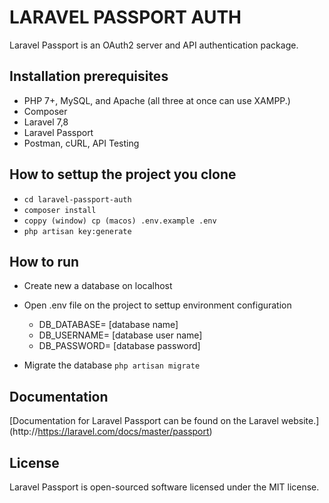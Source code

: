 # LARAVEL PASSPORT AUTH
Laravel Passport is an OAuth2 server and API authentication package.

## Installation prerequisites
- PHP 7+, MySQL, and Apache (all three at once can use XAMPP.)
- Composer
- Laravel 7,8
- Laravel Passport
- Postman, cURL, API Testing

## How to settup the project you clone
* `cd laravel-passport-auth`
* `composer install`
* `coppy (window) cp (macos) .env.example .env`
* `php artisan key:generate`

## How to run
- Create new a database on localhost
- Open .env file on the project to settup environment configuration 
    - DB_DATABASE= [database name]
    - DB_USERNAME= [database user name]
    - DB_PASSWORD= [database password]

- Migrate the database
    `php artisan migrate`


## Documentation
[Documentation for Laravel Passport can be found on the Laravel website.]
(http://https://laravel.com/docs/master/passport)


## License
Laravel Passport is open-sourced software licensed under the MIT license.
